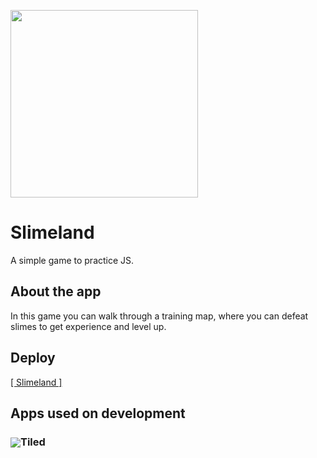 <img src="https://cdn.discordapp.com/attachments/387391441397350411/996955085013799043/unknown.png" height="300px"></img>

# Slimeland
A simple game to practice JS.

## About the app
In this game you can walk through a training map, where you can defeat slimes to get experience and level up.

## Deploy
<a href="https://danielpqb.github.io/my-first-web-game/" target="_blank">[ Slimeland ]</a>

## Apps used on development
### <div><img src="https://dl.flathub.org/repo/appstream/x86_64/icons/128x128/org.mapeditor.Tiled.png" heigth="40px" align="center"/>Tiled<div>

